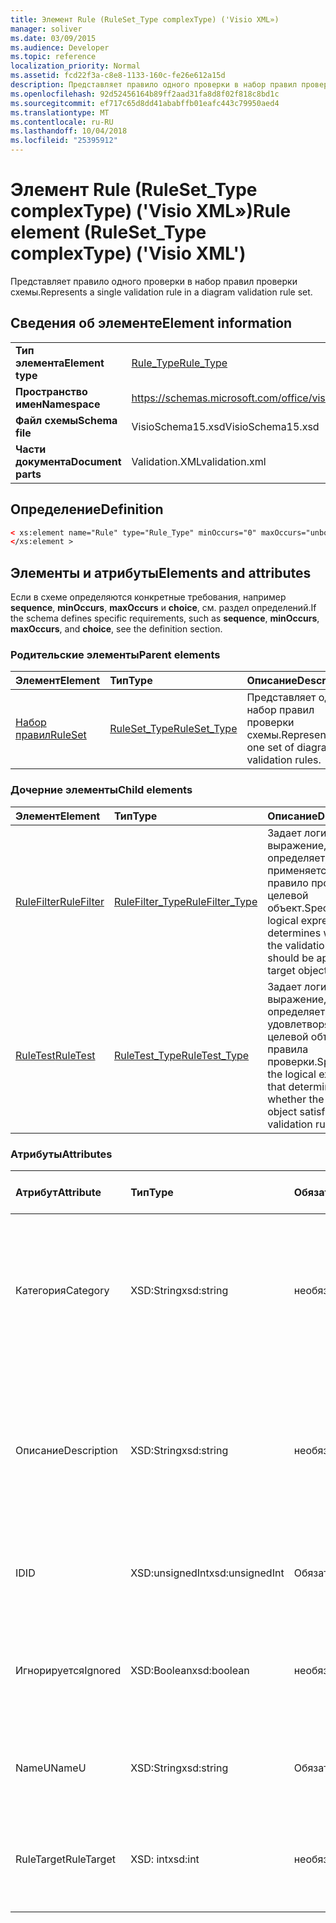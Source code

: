 ```yaml
---
title: Элемент Rule (RuleSet_Type complexType) ('Visio XML»)
manager: soliver
ms.date: 03/09/2015
ms.audience: Developer
ms.topic: reference
localization_priority: Normal
ms.assetid: fcd22f3a-c8e8-1133-160c-fe26e612a15d
description: Представляет правило одного проверки в набор правил проверки схемы.
ms.openlocfilehash: 92d52456164b89ff2aad31fa8d8f02f818c8bd1c
ms.sourcegitcommit: ef717c65d8dd41ababffb01eafc443c79950aed4
ms.translationtype: MT
ms.contentlocale: ru-RU
ms.lasthandoff: 10/04/2018
ms.locfileid: "25395912"
---
```

# <a name="rule-element-rulesettype-complextype-visio-xml"></a><span data-ttu-id="65c52-103">Элемент Rule (RuleSet_Type complexType) ('Visio XML»)</span><span class="sxs-lookup"><span data-stu-id="65c52-103">Rule element (RuleSet_Type complexType) ('Visio XML')</span></span>

<span data-ttu-id="65c52-104">Представляет правило одного проверки в набор правил проверки схемы.</span><span class="sxs-lookup"><span data-stu-id="65c52-104">Represents a single validation rule in a diagram validation rule set.</span></span>
  
## <a name="element-information"></a><span data-ttu-id="65c52-105">Сведения об элементе</span><span class="sxs-lookup"><span data-stu-id="65c52-105">Element information</span></span>

|||
|:-----|:-----|
|<span data-ttu-id="65c52-106">**Тип элемента**</span><span class="sxs-lookup"><span data-stu-id="65c52-106">**Element type**</span></span> <br/> |[<span data-ttu-id="65c52-107">Rule_Type</span><span class="sxs-lookup"><span data-stu-id="65c52-107">Rule_Type</span></span>](rule_type-complextypevisio-xml.md) <br/> |
|<span data-ttu-id="65c52-108">**Пространство имен**</span><span class="sxs-lookup"><span data-stu-id="65c52-108">**Namespace**</span></span> <br/> |https://schemas.microsoft.com/office/visio/2012/main  <br/> |
|<span data-ttu-id="65c52-109">**Файл схемы**</span><span class="sxs-lookup"><span data-stu-id="65c52-109">**Schema file**</span></span> <br/> |<span data-ttu-id="65c52-110">VisioSchema15.xsd</span><span class="sxs-lookup"><span data-stu-id="65c52-110">VisioSchema15.xsd</span></span>  <br/> |
|<span data-ttu-id="65c52-111">**Части документа**</span><span class="sxs-lookup"><span data-stu-id="65c52-111">**Document parts**</span></span> <br/> |<span data-ttu-id="65c52-112">Validation.XML</span><span class="sxs-lookup"><span data-stu-id="65c52-112">validation.xml</span></span>  <br/> |
   
## <a name="definition"></a><span data-ttu-id="65c52-113">Определение</span><span class="sxs-lookup"><span data-stu-id="65c52-113">Definition</span></span>

```XML
< xs:element name="Rule" type="Rule_Type" minOccurs="0" maxOccurs="unbounded" >
</xs:element >
```

## <a name="elements-and-attributes"></a><span data-ttu-id="65c52-114">Элементы и атрибуты</span><span class="sxs-lookup"><span data-stu-id="65c52-114">Elements and attributes</span></span>

<span data-ttu-id="65c52-115">Если в схеме определяются конкретные требования, например **sequence**, **minOccurs**, **maxOccurs** и **choice**, см. раздел определений.</span><span class="sxs-lookup"><span data-stu-id="65c52-115">If the schema defines specific requirements, such as **sequence**, **minOccurs**, **maxOccurs**, and **choice**, see the definition section.</span></span> 
  
### <a name="parent-elements"></a><span data-ttu-id="65c52-116">Родительские элементы</span><span class="sxs-lookup"><span data-stu-id="65c52-116">Parent elements</span></span>

|<span data-ttu-id="65c52-117">**Элемент**</span><span class="sxs-lookup"><span data-stu-id="65c52-117">**Element**</span></span>|<span data-ttu-id="65c52-118">**Тип**</span><span class="sxs-lookup"><span data-stu-id="65c52-118">**Type**</span></span>|<span data-ttu-id="65c52-119">**Описание**</span><span class="sxs-lookup"><span data-stu-id="65c52-119">**Description**</span></span>|
|:-----|:-----|:-----|
|[<span data-ttu-id="65c52-120">Набор правил</span><span class="sxs-lookup"><span data-stu-id="65c52-120">RuleSet</span></span>](ruleset-element-rulesets_type-complextypevisio-xml.md) <br/> |[<span data-ttu-id="65c52-121">RuleSet_Type</span><span class="sxs-lookup"><span data-stu-id="65c52-121">RuleSet_Type</span></span>](ruleset_type-complextypevisio-xml.md) <br/> |<span data-ttu-id="65c52-122">Представляет один набор правил проверки схемы.</span><span class="sxs-lookup"><span data-stu-id="65c52-122">Represents one set of diagram-validation rules.</span></span>  <br/> |
   
### <a name="child-elements"></a><span data-ttu-id="65c52-123">Дочерние элементы</span><span class="sxs-lookup"><span data-stu-id="65c52-123">Child elements</span></span>

|<span data-ttu-id="65c52-124">**Элемент**</span><span class="sxs-lookup"><span data-stu-id="65c52-124">**Element**</span></span>|<span data-ttu-id="65c52-125">**Тип**</span><span class="sxs-lookup"><span data-stu-id="65c52-125">**Type**</span></span>|<span data-ttu-id="65c52-126">**Описание**</span><span class="sxs-lookup"><span data-stu-id="65c52-126">**Description**</span></span>|
|:-----|:-----|:-----|
|[<span data-ttu-id="65c52-127">RuleFilter</span><span class="sxs-lookup"><span data-stu-id="65c52-127">RuleFilter</span></span>](rulefilter-element-rule_type-complextypevisio-xml.md) <br/> |[<span data-ttu-id="65c52-128">RuleFilter_Type</span><span class="sxs-lookup"><span data-stu-id="65c52-128">RuleFilter_Type</span></span>](rulefilter_type-complextypevisio-xml.md) <br/> |<span data-ttu-id="65c52-129">Задает логическое выражение, которое определяет, применяется ли правило проверки на целевой объект.</span><span class="sxs-lookup"><span data-stu-id="65c52-129">Specifies the logical expression that determines whether the validation rule should be applied to a target object.</span></span>  <br/> |
|[<span data-ttu-id="65c52-130">RuleTest</span><span class="sxs-lookup"><span data-stu-id="65c52-130">RuleTest</span></span>](ruletest-element-rule_type-complextypevisio-xml.md) <br/> |[<span data-ttu-id="65c52-131">RuleTest_Type</span><span class="sxs-lookup"><span data-stu-id="65c52-131">RuleTest_Type</span></span>](ruletest_type-complextypevisio-xml.md) <br/> |<span data-ttu-id="65c52-132">Задает логическое выражение, которое определяет, удовлетворяет ли целевой объект правила проверки.</span><span class="sxs-lookup"><span data-stu-id="65c52-132">Specifies the logical expression that determines whether the target object satisfies the validation rule.</span></span>  <br/> |
   
### <a name="attributes"></a><span data-ttu-id="65c52-133">Атрибуты</span><span class="sxs-lookup"><span data-stu-id="65c52-133">Attributes</span></span>

|<span data-ttu-id="65c52-134">**Атрибут**</span><span class="sxs-lookup"><span data-stu-id="65c52-134">**Attribute**</span></span>|<span data-ttu-id="65c52-135">**Тип**</span><span class="sxs-lookup"><span data-stu-id="65c52-135">**Type**</span></span>|<span data-ttu-id="65c52-136">**Обязательный**</span><span class="sxs-lookup"><span data-stu-id="65c52-136">**Required**</span></span>|<span data-ttu-id="65c52-137">**Описание**</span><span class="sxs-lookup"><span data-stu-id="65c52-137">**Description**</span></span>|<span data-ttu-id="65c52-138">**Возможные значения**</span><span class="sxs-lookup"><span data-stu-id="65c52-138">**Possible values**</span></span>|
|:-----|:-----|:-----|:-----|:-----|
|<span data-ttu-id="65c52-139">Категория</span><span class="sxs-lookup"><span data-stu-id="65c52-139">Category</span></span>  <br/> |<span data-ttu-id="65c52-140">XSD:String</span><span class="sxs-lookup"><span data-stu-id="65c52-140">xsd:string</span></span>  <br/> |<span data-ttu-id="65c52-141">необязательный</span><span class="sxs-lookup"><span data-stu-id="65c52-141">optional</span></span>  <br/> |<span data-ttu-id="65c52-142">Задает текст, отображаемый в столбце **категории** окно вопросов.</span><span class="sxs-lookup"><span data-stu-id="65c52-142">Specifies the text displayed in the **Category** column of the Issues window.</span></span> <span data-ttu-id="65c52-143">Значение по умолчанию — пустая строка.</span><span class="sxs-lookup"><span data-stu-id="65c52-143">Default is an empty string.</span></span>  <br/> |<span data-ttu-id="65c52-144">Значения типа xsd:string.</span><span class="sxs-lookup"><span data-stu-id="65c52-144">Values of the xsd:string type.</span></span>  <br/> |
|<span data-ttu-id="65c52-145">Описание</span><span class="sxs-lookup"><span data-stu-id="65c52-145">Description</span></span>  <br/> |<span data-ttu-id="65c52-146">XSD:String</span><span class="sxs-lookup"><span data-stu-id="65c52-146">xsd:string</span></span>  <br/> |<span data-ttu-id="65c52-147">необязательный</span><span class="sxs-lookup"><span data-stu-id="65c52-147">optional</span></span>  <br/> |<span data-ttu-id="65c52-148">Задает описание правила проверки, который отображается в пользовательском интерфейсе.</span><span class="sxs-lookup"><span data-stu-id="65c52-148">Specifies the description of the validation rule that appears in the user interface.</span></span> <span data-ttu-id="65c52-149">Значение по умолчанию — «Неизвестно».</span><span class="sxs-lookup"><span data-stu-id="65c52-149">Default is "Unknown".</span></span>  <br/> |<span data-ttu-id="65c52-150">Значения типа xsd:string.</span><span class="sxs-lookup"><span data-stu-id="65c52-150">Values of the xsd:string type.</span></span>  <br/> |
|<span data-ttu-id="65c52-151">ID</span><span class="sxs-lookup"><span data-stu-id="65c52-151">ID</span></span>  <br/> |<span data-ttu-id="65c52-152">XSD:unsignedInt</span><span class="sxs-lookup"><span data-stu-id="65c52-152">xsd:unsignedInt</span></span>  <br/> |<span data-ttu-id="65c52-153">Обязательный</span><span class="sxs-lookup"><span data-stu-id="65c52-153">required</span></span>  <br/> |<span data-ttu-id="65c52-154">Задает уникальный идентификатор для правила проверки.</span><span class="sxs-lookup"><span data-stu-id="65c52-154">Specifies the unique identifier for the validation rule.</span></span>  <br/> |<span data-ttu-id="65c52-155">Значения типа xsd:unsignedInt.</span><span class="sxs-lookup"><span data-stu-id="65c52-155">Values of the xsd:unsignedInt type.</span></span>  <br/> |
|<span data-ttu-id="65c52-156">Игнорируется</span><span class="sxs-lookup"><span data-stu-id="65c52-156">Ignored</span></span>  <br/> |<span data-ttu-id="65c52-157">XSD:Boolean</span><span class="sxs-lookup"><span data-stu-id="65c52-157">xsd:boolean</span></span>  <br/> |<span data-ttu-id="65c52-158">необязательный</span><span class="sxs-lookup"><span data-stu-id="65c52-158">optional</span></span>  <br/> |<span data-ttu-id="65c52-159">Указывает, учитывается ли правило проверки.</span><span class="sxs-lookup"><span data-stu-id="65c52-159">Specifies whether the validation rule is currently ignored.</span></span> <span data-ttu-id="65c52-160">Значение по умолчанию — False.</span><span class="sxs-lookup"><span data-stu-id="65c52-160">Default is False.</span></span>  <br/> |<span data-ttu-id="65c52-161">Значения типа xsd:boolean.</span><span class="sxs-lookup"><span data-stu-id="65c52-161">Values of the xsd:boolean type.</span></span>  <br/> |
|<span data-ttu-id="65c52-162">NameU</span><span class="sxs-lookup"><span data-stu-id="65c52-162">NameU</span></span>  <br/> |<span data-ttu-id="65c52-163">XSD:String</span><span class="sxs-lookup"><span data-stu-id="65c52-163">xsd:string</span></span>  <br/> |<span data-ttu-id="65c52-164">Обязательный</span><span class="sxs-lookup"><span data-stu-id="65c52-164">required</span></span>  <br/> |<span data-ttu-id="65c52-165">Задает имя универсальные правила проверки.</span><span class="sxs-lookup"><span data-stu-id="65c52-165">Specifies the universal name of the validation rule.</span></span>  <br/> |<span data-ttu-id="65c52-166">Значения типа xsd:string.</span><span class="sxs-lookup"><span data-stu-id="65c52-166">Values of the xsd:string type.</span></span>  <br/> |
|<span data-ttu-id="65c52-167">RuleTarget</span><span class="sxs-lookup"><span data-stu-id="65c52-167">RuleTarget</span></span>  <br/> |<span data-ttu-id="65c52-168">XSD: int</span><span class="sxs-lookup"><span data-stu-id="65c52-168">xsd:int</span></span>  <br/> |<span data-ttu-id="65c52-169">необязательный</span><span class="sxs-lookup"><span data-stu-id="65c52-169">optional</span></span>  <br/> |<span data-ttu-id="65c52-170">Указывает тип объекта, к которому применяется правило проверки.</span><span class="sxs-lookup"><span data-stu-id="65c52-170">Specifies the type of object to which the validation rule applies.</span></span>  <br/> |<span data-ttu-id="65c52-171">Значения типа XSD: int.</span><span class="sxs-lookup"><span data-stu-id="65c52-171">Values of the xsd:int type.</span></span>  <br/> |
   

